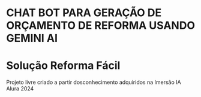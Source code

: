 # CHAT BOT PARA GERAÇÃO DE ORÇAMENTO DE REFORMA USANDO GEMINI AI
# Solução Reforma Fácil
Projeto livre criado a partir dosconhecimento adquiridos na Imersão IA Alura 2024
